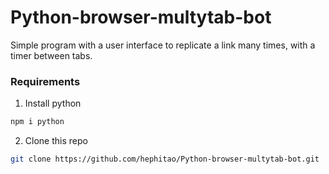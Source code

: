 # Python-browser-multytab-bot
Simple program with a user interface to replicate a link many times, with a timer between tabs.

### Requirements

1. Install python
```sh
npm i python
```

2. Clone this repo
```sh
git clone https://github.com/hephitao/Python-browser-multytab-bot.git
```
